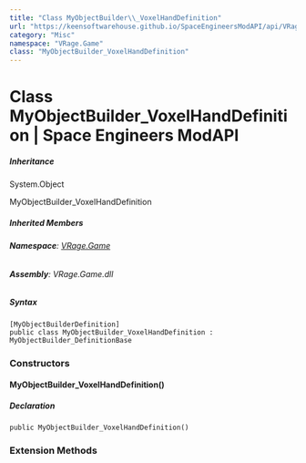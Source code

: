 ```yaml
---
title: "Class MyObjectBuilder\\_VoxelHandDefinition"
url: "https://keensoftwarehouse.github.io/SpaceEngineersModAPI/api/VRage.Game.MyObjectBuilder_VoxelHandDefinition.html"
category: "Misc"
namespace: "VRage.Game"
class: "MyObjectBuilder_VoxelHandDefinition"
---
```


# Class MyObjectBuilder\_VoxelHandDefinition | Space Engineers ModAPI

##### Inheritance

System.Object

MyObjectBuilder\_VoxelHandDefinition

##### Inherited Members

###### **Namespace**: [VRage.Game](https://keensoftwarehouse.github.io/SpaceEngineersModAPI/api/VRage.Game.html)

###### **Assembly**: VRage.Game.dll

##### Syntax

```
[MyObjectBuilderDefinition]
public class MyObjectBuilder_VoxelHandDefinition : MyObjectBuilder_DefinitionBase
```

### Constructors

#### MyObjectBuilder\_VoxelHandDefinition()

##### Declaration

```
public MyObjectBuilder_VoxelHandDefinition()
```

### Extension Methods